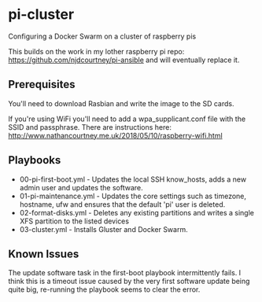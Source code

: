 # pi-cluster
Configuring a Docker Swarm on a cluster of raspberry pis

This builds on the work in my lother raspberry pi repo: https://github.com/njdcourtney/pi-ansible and will eventually replace it.

## Prerequisites

You'll need to download Rasbian and write the image to the SD cards.

If you're using WiFi you'll need to add a wpa_supplicant.conf file with the SSID and passphrase. There are instructions here: http://www.nathancourtney.me.uk/2018/05/10/raspberry-wifi.html

## Playbooks

* 00-pi-first-boot.yml - Updates the local SSH know_hosts, adds a new admin user and updates the software.
* 01-pi-maintenance.yml - Updates the core settings such as timezone, hostname, ufw and ensures that the default 'pi' user is deleted.
* 02-format-disks.yml - Deletes any existing partitions and writes a single XFS partition to the listed devices
* 03-cluster.yml - Installs Gluster and Docker Swarm.

## Known Issues

The update software task in the first-boot playbook intermittently fails. I think this is a timeout issue caused by the very first software update being quite big, re-running the playbook seems to clear the error.